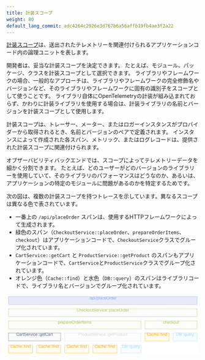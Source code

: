 ```yaml
---
title: 計装スコープ
weight: 80
default_lang_commit: adc4264c2926e3d767b6a56affb19fb4ae3f2a22
---
```


[計装スコープ](/docs/specs/otel/common/instrumentation-scope/)は、送出されたテレメトリーを関連付けられるアプリケーションコード内の論理ユニットを表します。

開発者は、妥当な計装スコープを決定できます。
たとえば、モジュール、パッケージ、クラスを計装スコープとして選択できます。
ライブラリやフレームワークの場合、一般的なアプローチは、ライブラリやフレームワークの完全修飾名やバージョンなど、そのライブラリやフレームワークに固有の識別子をスコープとして使うことです。
ライブラリ自体にOpenTelemetryの計装が組み込まれておらず、かわりに計装ライブラリを使用する場合は、計装ライブラリの名前とバージョンを計装スコープとして使用します。

計装スコープは、トレーサー、メーター、またはロガーインスタンスがプロバイダーから取得されるとき、名前とバージョンのペアで定義されます。
インスタンスによって作成された各スパン、メトリック、またはログレコードは、提供された計装スコープに関連付けられます。

オブザーバビリティバックエンドでは、スコープによってテレメトリーデータを細かく分割できます。
たとえば、どのユーザーがどのバージョンのライブラリーを使用していて、そのライブラリのパフォーマンスはどうなのか、あるいは、アプリケーションの特定のモジュールに問題があるのかを特定するためです。

次の図は、複数の計装スコープを持つトレースを示しています。異なるスコープは異なる色で表されています。

- 一番上の `/api/placeOrder` スパンは、使用するHTTPフレームワークによって生成されます。
- 緑色のスパン（`CheckoutService::placeOrder`、`prepareOrderItems`、`checkout`）はアプリケーションコードで、`CheckoutService`クラスでグループ化されています。
- `CartService::getCart` と `ProductService::getProduct` のスパンもアプリケーションコードで、`CartService`と`ProductService`クラスでグループ化されています。
- オレンジ色（`Cache::find`）と水色（`DB::query`）のスパンはライブラリコードで、ライブラリ名とバージョンでグループ化されています。

![この画像は、複数の計装スコープによるトレースを示しています。](spans-with-instrumentation-scope.svg)
